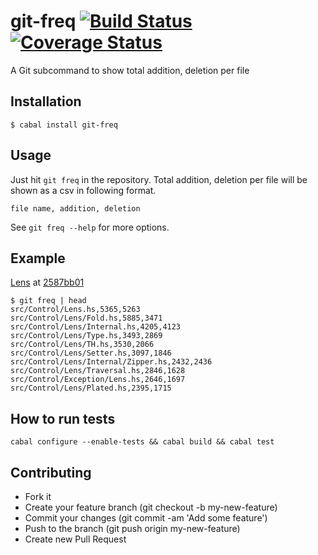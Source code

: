 # git-freq [![Build Status](https://travis-ci.org/fujimura/git-freq.svg?branch=master)](https://travis-ci.org/fujimura/git-freq)[![Coverage Status](https://img.shields.io/coveralls/fujimura/git-freq.svg)](https://coveralls.io/r/fujimura/git-freq?branch=master)

A Git subcommand to show total addition, deletion per file

## Installation

```
$ cabal install git-freq
```

## Usage

Just hit `git freq` in the repository. Total addition, deletion per file will be shown as a csv in following format.

`file name, addition, deletion`

See `git freq --help` for more options.

## Example

[Lens](https://github.com/ekmett/lens) at [2587bb01](https://github.com/ekmett/lens/commit/2587bb01a1f63199130b15c9e65bf4557480318d)

```
$ git freq | head
src/Control/Lens.hs,5365,5263
src/Control/Lens/Fold.hs,5885,3471
src/Control/Lens/Internal.hs,4205,4123
src/Control/Lens/Type.hs,3493,2869
src/Control/Lens/TH.hs,3530,2066
src/Control/Lens/Setter.hs,3097,1846
src/Control/Lens/Internal/Zipper.hs,2432,2436
src/Control/Lens/Traversal.hs,2846,1628
src/Control/Exception/Lens.hs,2646,1697
src/Control/Lens/Plated.hs,2395,1715
```

## How to run tests

```
cabal configure --enable-tests && cabal build && cabal test
```

## Contributing

- Fork it
- Create your feature branch (git checkout -b my-new-feature)
- Commit your changes (git commit -am 'Add some feature')
- Push to the branch (git push origin my-new-feature)
- Create new Pull Request
